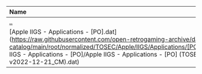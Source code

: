 |Name|Size|
|:---|---:|
|[..](../index.html)|DIR|
|[Apple IIGS - Applications - [PO].dat](https://raw.githubusercontent.com/open-retrogaming-archive/dat-catalog/main/root/normalized/TOSEC/Apple/IIGS/Applications/[PO]/Apple IIGS - Applications - [PO]/Apple IIGS - Applications - [PO] (TOSEC-v2022-12-21_CM).dat)|6050|
